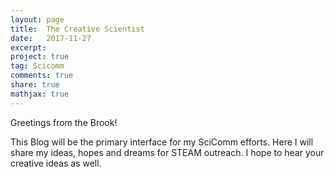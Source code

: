 ```yaml
---
layout: page
title:  The Creative Scientist
date:   2017-11-27
excerpt:
project: true
tag: Scicomm
comments: true
share: true
mathjax: true
---
```



Greetings from the Brook!

This Blog will be the primary interface for my SciComm efforts. Here I will share my ideas, hopes and dreams for STEAM outreach. I hope to hear your creative ideas as well.
